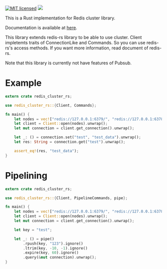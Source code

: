 [![MIT licensed](https://img.shields.io/badge/license-MIT-blue.svg)](./LICENSE) [![](http://meritbadge.herokuapp.com/redis_cluster_rs)](https://crates.io/crates/redis_cluster_rs)

This is a Rust implementation for Redis cluster library.

Documentation is available at [here](https://docs.rs/redis_cluster_rs/0.1.10/redis_cluster_rs/).

This library extends redis-rs library to be able to use cluster.
Client impletemts traits of ConnectionLike and Commands.
So you can use redis-rs's access methods.
If you want more information, read document of redis-rs.

Note that this library is currently not have features of Pubsub.

# Example

```rust
extern crate redis_cluster_rs;

use redis_cluster_rs::{Client, Commands};

fn main() {
    let nodes = vec!["redis://127.0.0.1:6379/", "redis://127.0.0.1:6378/", "redis://127.0.0.1:6377/"];
    let client = Client::open(nodes).unwrap();
    let mut connection = client.get_connection().unwrap();

    let _: () = connection.set("test", "test_data").unwrap();
    let res: String = connection.get("test").unwrap();

    assert_eq!(res, "test_data");
}
```

# Pipelining

```rust
extern crate redis_cluster_rs;

use redis_cluster_rs::{Client, PipelineCommands, pipe};

fn main() {
    let nodes = vec!["redis://127.0.0.1:6379/", "redis://127.0.0.1:6378/", "redis://127.0.0.1:6377/"];
    let client = Client::open(nodes).unwrap();
    let mut connection = client.get_connection().unwrap();

    let key = "test";

    let _: () = pipe()
        .rpush(key, "123").ignore()
        .ltrim(key, -10, -1).ignore()
        .expire(key, 60).ignore()
        .query(&mut connection).unwrap();
}
```
